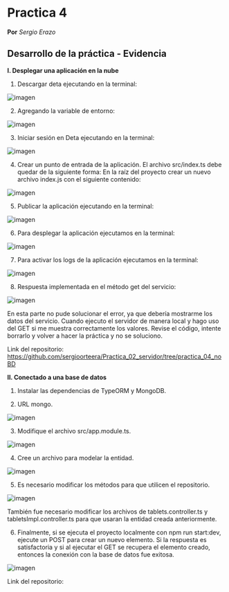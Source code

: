 # Practica 4
**Por** *Sergio Erazo*

## Desarrollo de la práctica - Evidencia

**I. Desplegar una aplicación en la nube**

  1. Descargar deta ejecutando en la terminal:

![imagen](https://github.com/sergioorteera/Informes_Practicas_IoT/blob/main/Practica_04/Imagenes/1.PNG?raw=true)

  2. Agregando la variable de entorno:

![imagen](https://github.com/sergioorteera/Informes_Practicas_IoT/blob/main/Practica_04/Imagenes/2.PNG?raw=true)

  3. Iniciar sesión en Deta ejecutando en la terminal:

![imagen](https://github.com/sergioorteera/Informes_Practicas_IoT/blob/main/Practica_04/Imagenes/3.PNG?raw=true)

  4. Crear un punto de entrada de la aplicación. El archivo src/index.ts debe quedar de la siguiente forma:
     En la raíz del proyecto crear un nuevo archivo index.js con el siguiente contenido:

![imagen](https://github.com/sergioorteera/Informes_Practicas_IoT/blob/main/Practica_04/Imagenes/4.PNG?raw=true)

  5. Publicar la aplicación ejecutando en la terminal:

![imagen](https://github.com/sergioorteera/Informes_Practicas_IoT/blob/main/Practica_04/Imagenes/5.PNG?raw=true)

  6. Para desplegar la aplicación ejecutamos en la terminal:

![imagen](https://github.com/sergioorteera/Informes_Practicas_IoT/blob/main/Practica_04/Imagenes/6.PNG?raw=true)

  7. Para activar los logs de la aplicación ejecutamos en la terminal:

![imagen](https://github.com/sergioorteera/Informes_Practicas_IoT/blob/main/Practica_04/Imagenes/7.PNG?raw=true)

  8. Respuesta implementada en el método get del servicio:
  
![imagen](https://github.com/sergioorteera/Informes_Practicas_IoT/blob/main/Practica_04/Imagenes/8.PNG?raw=true)

En esta parte no pude solucionar el error, ya que debería mostrarme los datos del servicio. Cuando ejecuto el servidor de manera local y hago uso del GET si me muestra correctamente los valores. Revise el código, intente borrarlo y volver a hacer la práctica y no se soluciono.

Link del repositorio: https://github.com/sergioorteera/Practica_02_servidor/tree/practica_04_noBD

**II. Conectado a una base de datos**

  1. Instalar las dependencias de TypeORM y MongoDB.



  2. URL mongo.

![imagen](https://github.com/sergioorteera/Informes_Practicas_IoT/blob/main/Practica_04/Imagenes/9.PNG?raw=true)
  
  3. Modifique el archivo src/app.module.ts.

![imagen](https://github.com/sergioorteera/Informes_Practicas_IoT/blob/main/Practica_04/Imagenes/10.PNG?raw=true)
  
  4. Cree un archivo para modelar la entidad.

![imagen](https://github.com/sergioorteera/Informes_Practicas_IoT/blob/main/Practica_04/Imagenes/11.PNG?raw=true)
  
  5. Es necesario modificar los métodos para que utilicen el repositorio.

![imagen](https://github.com/sergioorteera/Informes_Practicas_IoT/blob/main/Practica_04/Imagenes/12.PNG?raw=true)
  
  También fue necesario modificar los archivos de tablets.controller.ts y tabletsImpl.controller.ts para que usaran la entidad creada anteriormente.
  
  6. Finalmente, si se ejecuta el proyecto localmente con npm run start:dev, ejecute un POST para crear un nuevo elemento. Si la respuesta es satisfactoria y si al        ejecutar el GET se recupera el elemento creado, entonces la conexión con la base de datos fue exitosa.

![imagen](https://github.com/sergioorteera/Informes_Practicas_IoT/blob/main/Practica_04/Imagenes/13.PNG?raw=true)
  
  
  Link del repositorio: 







